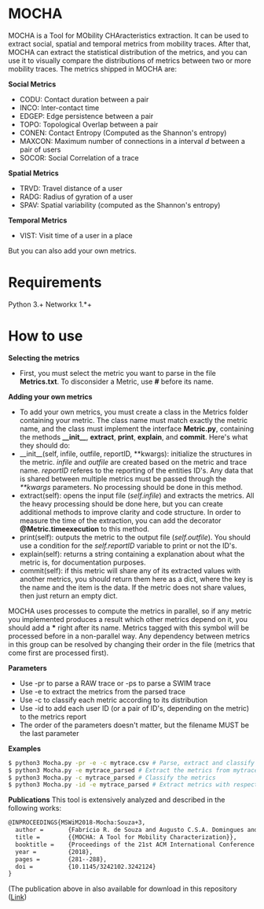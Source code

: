 # MOCHA
MOCHA is a Tool for MObility CHAracteristics extraction. It can be used to extract social, spatial and temporal metrics from mobility traces. After that, MOCHA can extract the statistical distribution of the metrics, and you can use it to visually compare the distributions of metrics between two or more mobility traces. The metrics shipped in MOCHA are:

__Social Metrics__
 - CODU: Contact duration between a pair
 - INCO: Inter-contact time
 - EDGEP: Edge persistence between a pair
 - TOPO: Topological Overlap between a pair
 - CONEN: Contact Entropy (Computed as the Shannon's entropy)
 - MAXCON: Maximum number of connections in a interval *d* between a pair of users
 - SOCOR: Social Correlation of a trace
 
__Spatial Metrics__
 - TRVD: Travel distance of a user
 - RADG: Radius of gyration of a user
 - SPAV: Spatial variability (computed as the Shannon's entropy)
 
__Temporal Metrics__
 - VIST: Visit time of a user in a place

But you can also add your own metrics.

# Requirements
Python 3.+
Networkx 1.*+

# How to use

__Selecting the metrics__
- First, you must select the metric you want to parse in the file __Metrics.txt__. To disconsider a Metric, use __#__ before its name. 

__Adding your own metrics__
- To add your own metrics, you must create a class in the Metrics folder containing your metric. The class name must match exactly the metric name, and the class must implement the interface **Metric.py**, containing the methods **\_\_init\_\_**, **extract**, **print**, **explain**, and **commit**. Here's what they should do:
 - \_\_init\_\_(self, infile, outfile, reportID, \*\*kwargs): initialize the structures in the metric. *infile* and *outfile* are created based on the metric and trace name. *reportID* referes to the reporting of the entities ID's. Any data that is shared between multiple metrics must be passed through the *\*\*kwargs* parameters. No processing should be done in this method.
 - extract(self): opens the input file (*self.infile*) and extracts the metrics. All the heavy processing should be done here, but you can create additional methods to improve clarity and code structure. In order to measure the time of the extraction, you can add the decorator **@Metric.timeexecution** to this method.
 - print(self): outputs the metric to the output file (*self.outfile*). You should use a condition for the *self.reportID* variable to print or not the ID's.
 - explain(self): returns a string containing a explanation about what the metric is, for documentation purposes.
 - commit(self): if this metric will share any of its extracted values with another metrics, you should return them here as a dict, where the key is the name and the item is the data. If the metric does not share values, then just return an empty dict.

MOCHA uses processes to compute the metrics in parallel, so if any metric you implemented produces a result which other metrics depend on it, you should add a __\*__  right after its name. Metrics tagged with this symbol will be processed before in a non-parallel way. Any dependency between metrics in this group can be resolved by changing their order in the file (metrics that come first are processed first). 


__Parameters__
 - Use -pr to parse a RAW trace or -ps to parse a SWIM trace
 - Use -e to extract the metrics from the parsed trace
 - Use -c to classify each metric according to its distribution
 - Use -id to add each user ID (or a pair of ID's, depending on the metric) to the metrics report
 - The order of the parameters doesn't matter, but the filename MUST be the last parameter
 
__Examples__
```sh
$ python3 Mocha.py -pr -e -c mytrace.csv # Parse, extract and classify the RAW trace mytrace.csv
$ python3 Mocha.py -e mytrace_parsed # Extract the metrics from mytrace_parsed.csv
$ python3 Mocha.py -c mytrace_parsed # Classify the metrics
$ python3 Mocha.py -id -e mytrace_parsed # Extract metrics with respective users' IDs

```

__Publications__
This tool is extensively analyzed and described in the following works:
```tex
@INPROCEEDINGS{MSWiM2018-Mocha:Souza+3,
  author =       {Fabrício R. de Souza and Augusto C.S.A. Domingues and Pedro O.S. Vaz de Melo and Antonio A. F. Loureiro},
  title =        {{MOCHA: A Tool for Mobility Characterization}},
  booktitle =    {Proceedings of the 21st ACM International Conference on Modeling, Analysis and Simulation of Wireless and Mobile Systems (MSWIM '18)},
  year =         {2018},
  pages =        {281--288},
  doi =          {10.1145/3242102.3242124}
}
```
(The publication above in also available for download in this repository ([Link](MSWIM_MOCHA.pdf))
